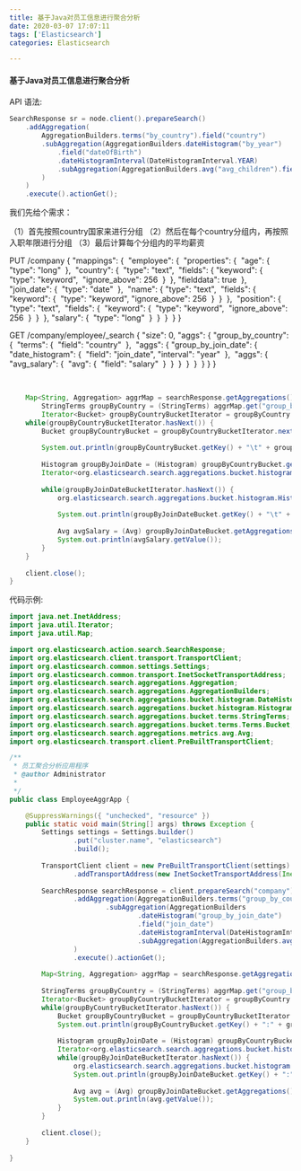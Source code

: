 ```yaml
---
title: 基于Java对员工信息进行聚合分析
date: 2020-03-07 17:07:11
tags: ['Elasticsearch']
categories: Elasticsearch

---
```


#### 基于Java对员工信息进行聚合分析

API 语法:

~~~java
SearchResponse sr = node.client().prepareSearch()
    .addAggregation(
        AggregationBuilders.terms("by_country").field("country")
        .subAggregation(AggregationBuilders.dateHistogram("by_year")
            .field("dateOfBirth")
            .dateHistogramInterval(DateHistogramInterval.YEAR)
            .subAggregation(AggregationBuilders.avg("avg_children").field("children"))
        )
    )
    .execute().actionGet();

~~~



我们先给个需求：

（1）首先按照country国家来进行分组
（2）然后在每个country分组内，再按照入职年限进行分组
（3）最后计算每个分组内的平均薪资

PUT /company
{
  "mappings": {
​      "employee": {
​        "properties": {
​          "age": {
​            "type": "long"
​          },
​          "country": {
​            "type": "text",
​            "fields": {
​              "keyword": {
​                "type": "keyword",
​                "ignore_above": 256
​              }
​            },
​            "fielddata": true
​          },
​          "join_date": {
​            "type": "date"
​          },
​          "name": {
​            "type": "text",
​            "fields": {
​              "keyword": {
​                "type": "keyword",
​                "ignore_above": 256
​              }
​            }
​          },
​          "position": {
​            "type": "text",
​            "fields": {
​              "keyword": {
​                "type": "keyword",
​                "ignore_above": 256
​              }
​            }
​          },
​          "salary": {
​            "type": "long"
​          }
​        }
​      }
​    }
}



GET /company/employee/_search
{
  "size": 0,
  "aggs": {
​    "group_by_country": {
​      "terms": {
​        "field": "country"
​      },
​      "aggs": {
​        "group_by_join_date": {
​          "date_histogram": {
​            "field": "join_date",
​            "interval": "year"
​          },
​          "aggs": {
​            "avg_salary": {
​              "avg": {
​                "field": "salary"
​              }
​            }
​          }
​        }
​      }
​    }
  }
}


​		
```java
	Map<String, Aggregation> aggrMap = searchResponse.getAggregations().asMap();
		StringTerms groupByCountry = (StringTerms) aggrMap.get("group_by_country");
		Iterator<Bucket> groupByCountryBucketIterator = groupByCountry.getBuckets().iterator();
	while(groupByCountryBucketIterator.hasNext()) {
		Bucket groupByCountryBucket = groupByCountryBucketIterator.next();
		
		System.out.println(groupByCountryBucket.getKey() + "\t" + groupByCountryBucket.getDocCount()); 
		
		Histogram groupByJoinDate = (Histogram) groupByCountryBucket.getAggregations().asMap().get("group_by_join_date"); 
		Iterator<org.elasticsearch.search.aggregations.bucket.histogram.Histogram.Bucket> groupByJoinDateBucketIterator = groupByJoinDate.getBuckets().iterator();
		 
		while(groupByJoinDateBucketIterator.hasNext()) {
			org.elasticsearch.search.aggregations.bucket.histogram.Histogram.Bucket groupByJoinDateBucket = groupByJoinDateBucketIterator.next();
			
			System.out.println(groupByJoinDateBucket.getKey() + "\t" + groupByJoinDateBucket.getDocCount()); 
			
			Avg avgSalary = (Avg) groupByJoinDateBucket.getAggregations().asMap().get("avg_salary");
			System.out.println(avgSalary.getValue()); 
		}
	}
	
	client.close();
}
```


代码示例:

~~~java
import java.net.InetAddress;
import java.util.Iterator;
import java.util.Map;

import org.elasticsearch.action.search.SearchResponse;
import org.elasticsearch.client.transport.TransportClient;
import org.elasticsearch.common.settings.Settings;
import org.elasticsearch.common.transport.InetSocketTransportAddress;
import org.elasticsearch.search.aggregations.Aggregation;
import org.elasticsearch.search.aggregations.AggregationBuilders;
import org.elasticsearch.search.aggregations.bucket.histogram.DateHistogramInterval;
import org.elasticsearch.search.aggregations.bucket.histogram.Histogram;
import org.elasticsearch.search.aggregations.bucket.terms.StringTerms;
import org.elasticsearch.search.aggregations.bucket.terms.Terms.Bucket;
import org.elasticsearch.search.aggregations.metrics.avg.Avg;
import org.elasticsearch.transport.client.PreBuiltTransportClient;

/**
 * 员工聚合分析应用程序
 * @author Administrator
 *
 */
public class EmployeeAggrApp {

	@SuppressWarnings({ "unchecked", "resource" })
	public static void main(String[] args) throws Exception {
		Settings settings = Settings.builder()
				.put("cluster.name", "elasticsearch")
				.build();
		
		TransportClient client = new PreBuiltTransportClient(settings)
				.addTransportAddress(new InetSocketTransportAddress(InetAddress.getByName("localhost"), 9300)); 
		
		SearchResponse searchResponse = client.prepareSearch("company") 
				.addAggregation(AggregationBuilders.terms("group_by_country").field("country")
						.subAggregation(AggregationBuilders
								.dateHistogram("group_by_join_date")
								.field("join_date")
								.dateHistogramInterval(DateHistogramInterval.YEAR)
								.subAggregation(AggregationBuilders.avg("avg_salary").field("salary")))
				)
				.execute().actionGet();
		
		Map<String, Aggregation> aggrMap = searchResponse.getAggregations().asMap();
		
		StringTerms groupByCountry = (StringTerms) aggrMap.get("group_by_country");
		Iterator<Bucket> groupByCountryBucketIterator = groupByCountry.getBuckets().iterator();
		while(groupByCountryBucketIterator.hasNext()) {
			Bucket groupByCountryBucket = groupByCountryBucketIterator.next();
			System.out.println(groupByCountryBucket.getKey() + ":" + groupByCountryBucket.getDocCount()); 
		
			Histogram groupByJoinDate = (Histogram) groupByCountryBucket.getAggregations().asMap().get("group_by_join_date");
			Iterator<org.elasticsearch.search.aggregations.bucket.histogram.Histogram.Bucket> groupByJoinDateBucketIterator = groupByJoinDate.getBuckets().iterator();
			while(groupByJoinDateBucketIterator.hasNext()) {
				org.elasticsearch.search.aggregations.bucket.histogram.Histogram.Bucket groupByJoinDateBucket = groupByJoinDateBucketIterator.next();
				System.out.println(groupByJoinDateBucket.getKey() + ":" +groupByJoinDateBucket.getDocCount()); 
			
				Avg avg = (Avg) groupByJoinDateBucket.getAggregations().asMap().get("avg_salary"); 
				System.out.println(avg.getValue()); 
			}
		}
		
		client.close();
	}
	
}
~~~

